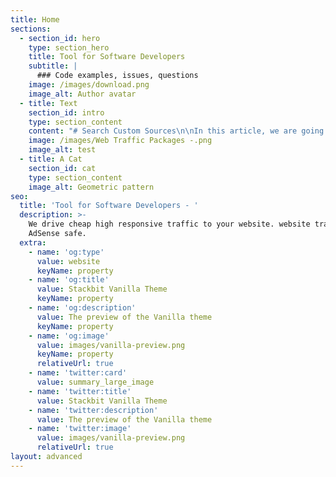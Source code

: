 ```yaml
---
title: Home
sections:
  - section_id: hero
    type: section_hero
    title: Tool for Software Developers
    subtitle: |
      ### Code examples, issues, questions
    image: /images/download.png
    image_alt: Author avatar
  - title: Text
    section_id: intro
    type: section_content
    content: "# Search Custom Sources\n\nIn this article, we are going to write about express.js and\nsay why it is important in the web discussion?\n\nWhat is Express.js and why is it so important?\n\nWell,\_express.js,\_as it says on its site, is a\nfast, painless, lightweight or minimal framework for\_Ninety\_GS.\n\nFast, unopinionated, minimalist web framework for Node.js [more about](https://www.targetedwebtraffic.com/?p=56).\_\n\n\n\nWritten in JavaScript, it acts as just a thin layer of web\nkernel features.\_Unlike large and troublesome frameworks like Ruby on\nRails Express, it has no side engine template or ORM.\_Express is not made\nby other components.\_\n\nThe job of Express is to create a tool for web developers\nthat makes it easy to build a site with Node.js.\_\n\nEasy installation and empty coding environment with\nJavaScript make Express the best option for fast and easy development.\_\n\nexpress.js is the best option for startups that want to\nproduce a product quickly and do not get too involved in complex coding\nissues.\_\n\nLet's take a closer look at express.js and see how it works,\nso first of all, you should know that express.js is a prerequisite for\nunderstanding Node.js.\_\n\nThe Node.js environment is an essential part of building and\ndeploying express.js.\_Node.js is almost a cross-platform interpreter for\nJavaScript that can run JavaScript indefinitely for browsers.\_\n\nIn fact, Node.js helps JavaScript to play a role on the\nserver side and be selected as a server-side programming language instead of\nPHP, Python, Java, etc.\_\n\nExpress.js can be installed with the Node Manager package or\nnpm and customize the pre-installed Node.js.\_\n\nNode.js programmers have written thousands of open source\nlibraries that you can use.\_\n\nCheck out this simple web server: ‌\n\nserver.js\n\n\\`\\`\\`\n\nvar express = require('express');\n\nvar app = express();\n\n\_\n\n\_\n\napp.get('/', function(req, res){\n\n\_\_\_\_\_\_\_\_\_\_\nres.send('\\<h1>Hello World!\\</h1>');\n\n});\n\n\_\n\n\_\n\napp.listen(8000);\n\n\\`\\`\\`\n\n\_\n\nWith a few simple lines you can set up a server and tell the\nbrowser to access it at localhost: 8000!\n\nWith JavaScript coming to the server, web developers are\ntaking advantage of it in two ways:\n\nSo how does express.js work in all of these cases?\nExpress.js provides web developers with all the tools they need to work with an\nHTTP-based server.\_\n\nNode is an environment This is a basic thing.\_Express\nprovides everything you need to enter and exit data on the server, but does not\ninclude the following:\n\n![](/images/Picture19.jpg)\n\nExpress capabilities give web developers freedom, express.js\nis not just a module for Node.js and you can add any component you need to\nit.\_Instead of sticking to one template and style, express.js can interact\nand collaborate with the following: ‌\n\nYou can easily work with a template component and then turn\nyour express into an API server.\_The output will be nothing but JSON\_\n\nYou will also enjoy freedom by storing data by\nexpress.\_You can use a Node module called Mongoose and you can connect\nyour express to\_\_MongoDB!\_\n\nYou can\_\_ also connect\_to Redis, SQL,\_\_Postgres\_.\_\n\nWell, you have the freedom to choose which database for your\nwork. Choose the right one. Unlike a framework like Django, which does not work\nwith non-relational databases like MongoDB, there is a solution, but formal\nsupport is important. .\_\n\nDevelopers can customize express exactly to their\nliking.\_They can remove extra components or add new required\ncomponents.\_\n\nYou can generate almost anything from a static content\nserver to\_\_\_RESTful APIs\_\_ for\_\_Model-View-Controller\n(MVC) frameworks\_\n\n### Summary and summary of the above writings: ‌\n\nSo we realized that Express.js is a framework for web\napplications that is a simple API for building websites, web applications and\nbackends.\_\n\nWith ExpressJS, you no longer have to worry about low-level\nprotocols, processes, and so on.\_\n\n### What is Express?\_\n\nExpress provides a minimal interface for building our\napplications.\_Provides us with the tools we need to build our apps.\_\n\nIt is very flexible and there are many modules for it at npm that you can import directly into Express.\_\n\nExpress by TJ Halewyck has been developed by Node.js [maintenance and support](https://dev.to/jrgnuproject/what-do-you-mean-by-design-pattern-53k0).\_\n\n#### Why Express?\n\nUnlike its competitors such as Rails and Django, which have\ncertain methods and are authoritarian, Express does not offer any method as the\nbest method.\_Express is very flexible and modular.\_\n\nPug\n\nPug, formerly known as Jade, is an accurate language for\nwriting HTML templates.\_\n\nThis is one of the most popular template languages ​​used\nwith Express.\n\n\_\n\n##### MongoDB and Mongoose\n\nMongoDB is a database, open source, scalable and document\ndatabase built for easy development.\_\n\nIt is also used to store information\_\n\nMongoose is an API for the node.js client that makes it easy\nto access the database by Express.\_\n\nSimply [view here for more](https://www.targetedwebtraffic.com/).\_\n\n\_\n\n![](https://www.targetedwebtraffic.com/wp-content/uploads/2021/01/Our-Platform-Network.png)\n"
    image: /images/Web Traffic Packages -.png
    image_alt: test
  - title: A Cat
    section_id: cat
    type: section_content
    image_alt: Geometric pattern
seo:
  title: 'Tool for Software Developers - '
  description: >-
    We drive cheap high responsive traffic to your website. website traffic
    AdSense safe. 
  extra:
    - name: 'og:type'
      value: website
      keyName: property
    - name: 'og:title'
      value: Stackbit Vanilla Theme
      keyName: property
    - name: 'og:description'
      value: The preview of the Vanilla theme
      keyName: property
    - name: 'og:image'
      value: images/vanilla-preview.png
      keyName: property
      relativeUrl: true
    - name: 'twitter:card'
      value: summary_large_image
    - name: 'twitter:title'
      value: Stackbit Vanilla Theme
    - name: 'twitter:description'
      value: The preview of the Vanilla theme
    - name: 'twitter:image'
      value: images/vanilla-preview.png
      relativeUrl: true
layout: advanced
---
```

